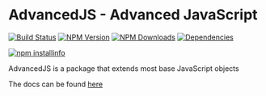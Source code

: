 # AdvancedJS - Advanced JavaScript
[![Build Status](https://dev.azure.com/shadowguy224/AdvancedJS/_apis/build/status/PyroTechniac.AdvancedJS?branchName=master)](https://dev.azure.com/shadowguy224/AdvancedJS/_build/latest?definitionId=3&branchName=master)
[![NPM Version](https://img.shields.io/npm/v/advancedjs.svg?maxAge=3600)](https://www.npmjs.org/pyrotechniac/advancedjs)
[![NPM Downloads](https://img.shields.io/npm/dt/advancedjs.svg?maxAge=3600)](https://www.npmjs.org/pyrotechniac/advancedjs)
[![Dependencies](https://img.shields.io/david/pyrotechniac/advancedjs.svg?maxAge=3600)](https://david-dm.org/pyrotechniac/AdvancedJS)

[![npm installinfo](https://nodei.co/npm/advancedjs.png?downloads=true&stars=true)](https://nodei.co/npm/advancedjs)

AdvancedJS is a package that extends most base JavaScript objects

The docs can be found [here](https://github.com/PyroTechniac/AdvancedJS/blob/master/docs/docs.md)